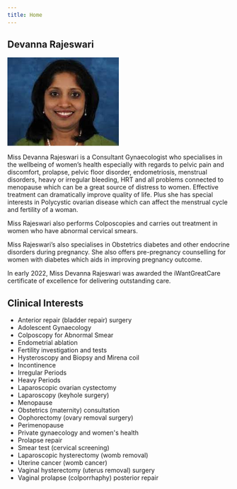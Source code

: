 ```yaml
---
title: Home
---
```


## Devanna Rajeswari

![headshot](./_assets/_images/headshot.jpg)

Miss Devanna Rajeswari is a Consultant Gynaecologist who specialises in the wellbeing of women’s health especially with regards to pelvic pain and discomfort, prolapse, pelvic floor disorder, endometriosis, menstrual disorders, heavy or irregular bleeding, HRT and all problems connected to menopause which can be a great source of distress to women. Effective treatment can dramatically improve quality of life.  Plus she has special interests in Polycystic ovarian disease which can affect the menstrual cycle and fertility of a woman. 

 Miss Rajeswari also performs Colposcopies and carries out treatment in women who have abnormal cervical smears. 

Miss Rajeswari’s also specialises in Obstetrics diabetes and other endocrine disorders during pregnancy. She also offers pre-pregnancy counselling for women with diabetes which aids in improving pregnancy outcome. 

In early 2022, Miss Devanna Rajeswari was awarded the iWantGreatCare certificate of excellence for delivering outstanding care.

## Clinical Interests

- Anterior repair (bladder repair) surgery
- Adolescent Gynaecology
- Colposcopy for Abnormal Smear
- Endometrial ablation
- Fertility investigation and tests
- Hysteroscopy and Biopsy and Mirena coil
- Incontinence
- Irregular Periods
- Heavy Periods
- Laparoscopic ovarian cystectomy
- Laparoscopy (keyhole surgery)
- Menopause
- Obstetrics (maternity) consultation
- Oophorectomy (ovary removal surgery)
- Perimenopause
- Private gynaecology and women's health
- Prolapse repair
- Smear test (cervical screening)
- Laparoscopic hysterectomy (womb removal)
- Uterine cancer (womb cancer)
- Vaginal hysterectomy (uterus removal) surgery
- Vaginal prolapse (colporrhaphy) posterior repair
